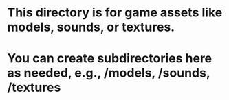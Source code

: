 # This directory is for game assets like models, sounds, or textures.
# You can create subdirectories here as needed, e.g., /models, /sounds, /textures 